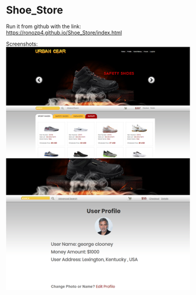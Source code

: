 # Shoe_Store
Run it from github with the link: https://ronozp4.github.io/Shoe_Store/index.html  
  
Screenshots:  
![Alt text](/Screenshots/Screenshot1.png?raw=true "Main")  
![Alt text](/Screenshots/Screenshot2.png?raw=true "User Profile")  

